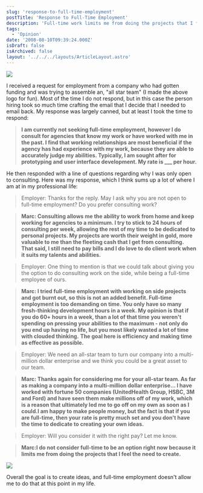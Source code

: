 ```yaml
---
slug: 'response-to-full-time-employment'
postTitle: 'Response to Full-Time Employment'
description: 'Full-time work limits me from doing the projects that I feel the need to create.'
tags:
  - 'Opinion'
date: '2008-08-10T09:39:24.000Z'
isDraft: false
isArchived: false
layout: '../../../layouts/ArticleLayout.astro'
---
```


![](../2008-08-10-response-to-full-time-employment/all-star-web-development.jpg)

I received a request for employment from a company who had gotten funding and was trying to assemble an, "all star team" (I made the above logo for fun). Most of the time I do not respond, but in this case the person hiring took so much time crafting the email that I decide that I needed to email back. My response was largely canned, but at least I took the time to respond:

> **I am currently not seeking full-time employment, however I do consult for agencies that know my work or have worked with me in the past. I find that working relationships are most beneficial if the agency has had experience with my work, because they are able to accurately judge my abilities. Typically, I am sought after for prototyping and user interface development. My rate is \_\_\_ per hour.**

He then responded with a line of questions regarding why I was only open to consulting. Here was my response, which I think sums up a lot of where I am at in my professional life:

> Employer: Thanks for the reply. May I ask why you are not open to full-time employment? Do you prefer consulting work?

> **Marc: Consulting allows me the ability to work from home and keep working for agencies to a minimum. I try to stick to 24 hours of consulting per week, allowing the rest of my time to be dedicated to personal projects. My projects are worth their weight in gold, more valuable to me than the fleeting cash that I get from consulting. That said, I still need to pay bills and I do love to do client work when it suits my talents and abilities.**

> Employer: One thing to mention is that we could talk about giving you the option to do consulting work on the side, while being a full-time employee of ours.

> **Marc: I tried full-time employment with working on side projects and got burnt out, so this is not an added benefit. Full-time employment is too demanding on time. You only have so many fresh-thinking development hours in a week. My opinion is that if you do 60+ hours in a week, than a lot of that time you weren't spending on pressing your abilities to the maximum - not only do you end up having no life, but you most likely wasted a lot of time with clouded thinking.** **The goal here is efficiency and making time as effective as possible.**

> Employer: We need an all-star team to turn our company into a multi-million dollar enterprise and we think you could be a great asset to our team.

> **Marc: Thanks again for considering me for your all-star team. As far as making a company into a multi-million dollar enterprise... I have worked with fortune 50 companies (UnitedHealth Group, HSBC, 3M and Ford) and have seen them make millions off of my work, which is a reason that ultimately led me to go off on my own as soon as I could.I am happy to make people money, but the fact is that if you are full-time, then your rate is pretty much set and you don't have the time to dedicate to creating your own ideas.**

> Employer: Will you consider it with the right pay? Let me know.

> **Marc:I do not consider full-time to be an option right now because it limits me from doing the projects that I feel the need to create.**

![](../2008-08-10-response-to-full-time-employment/assemble-construction.jpg)

Overall the goal is to create ideas, and full-time employment doesn't allow me to do that at this point in my life.
